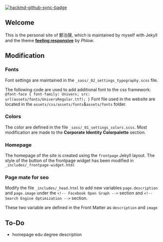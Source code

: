 [![hackmd-github-sync-badge](https://hackmd.io/hqosNkokT6myBeE9r0B-rw/badge)](https://hackmd.io/hqosNkokT6myBeE9r0B-rw)
## Welcome
This is the personal site of 鄭泊聲, which is maintained by myself with Jekyll and the theme [**feeling responsive**](https://phlow.github.io/feeling-responsive/) by *Phlow*.

## Modification

### Fonts
Font settings are maintained in the `_sass/_02_settings_typography.scss` file. 

The following code are used to add additional font to the css framework:
`
@font-face {
    font-family: Univers;
    src: url(assets/fonts/UniversRegular.ttf);
}
`
Font file used in the website are located in the `assets/css/assets/fonts`&`assets/fonts` folder.

### Colors
The color are defined in the file `_sass/_01_settings_colors.scss`. Most modification are made to the **Corporate Identity Colorpalette** section.

### Homepage
The homepage of the site is created using the `frontpage` Jekyll layout. The style of the button of the frontpage widget has been modified in `_includes/_frontpage-widget.html`

### Page mate for seo
Modify the file `_includes/_head.html` to add new variables `page.description` and `page.image` under the `<!-- Facebook Open Graph -->` section and `<!-- Search Engine Optimization -->` section.

These two variable are defined in the Front Matter as `description` and `image`


## To-Do

- homepage edu degree description